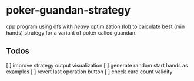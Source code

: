 # poker-guandan-strategy

cpp program using dfs with _heavy_ optimization (lol) to calculate best (min hands) strategy for a variant of poker called guandan.

## Todos

[ ] improve strategy output visualization
[ ] generate random start hands as examples
[ ] revert last operation button
[ ] check card count validity
